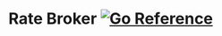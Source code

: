 # Rate Broker [![Go Reference](https://pkg.go.dev/badge/github.com/parkerroan/ratebroker.svg)](https://pkg.go.dev/github.com/parkerroan/ratebroker)

